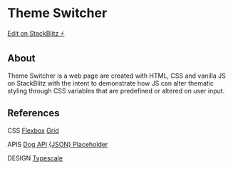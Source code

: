 # Theme Switcher

[Edit on StackBlitz ⚡️](https://stackblitz.com/edit/theme-switcher-epsnyj)

## About

Theme Switcher is a web page are created with HTML, CSS and vanilla JS on StackBlitz with the intent to demonstrate how JS can alter thematic styling through CSS variables that are predefined or altered on user input.

## References

CSS
[Flexbox](https://css-tricks.com/snippets/css/a-guide-to-flexbox/)
[Grid](https://css-tricks.com/snippets/css/complete-guide-grid/)

APIS
[Dog API](https://dog.ceo/dog-api/)
[{JSON} Placeholder](https://jsonplaceholder.typicode.com/)

DESIGN
[Typescale](https://type-scale.com/)
